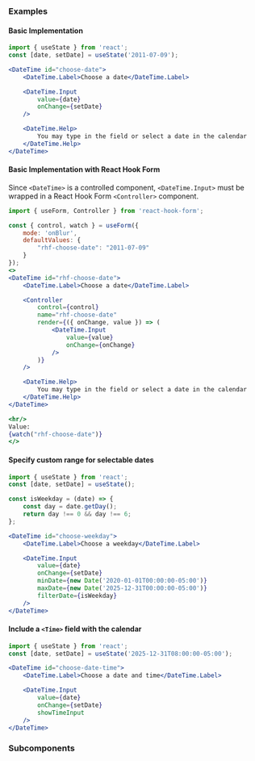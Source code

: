 ### Examples

#### Basic Implementation
```jsx
import { useState } from 'react';
const [date, setDate] = useState('2011-07-09');

<DateTime id="choose-date">
    <DateTime.Label>Choose a date</DateTime.Label>

    <DateTime.Input
        value={date}
        onChange={setDate}
    />

    <DateTime.Help>
        You may type in the field or select a date in the calendar
    </DateTime.Help>
</DateTime>
```

#### Basic Implementation with React Hook Form

Since `<DateTime>` is a controlled component, `<DateTime.Input>` must be wrapped in a React Hook Form `<Controller>` component.

```jsx
import { useForm, Controller } from 'react-hook-form';

const { control, watch } = useForm({ 
    mode: 'onBlur',
    defaultValues: {
        "rhf-choose-date": "2011-07-09"
    }
});
<>
<DateTime id="rhf-choose-date">
    <DateTime.Label>Choose a date</DateTime.Label>

    <Controller
        control={control}
        name="rhf-choose-date"
        render={({ onChange, value }) => (
            <DateTime.Input
                value={value}
                onChange={onChange}
            />
        )}
    />

    <DateTime.Help>
        You may type in the field or select a date in the calendar
    </DateTime.Help>
</DateTime>

<hr/>
Value:
{watch("rhf-choose-date")}
</>
```

#### Specify custom range for selectable dates

```jsx
import { useState } from 'react';
const [date, setDate] = useState();

const isWeekday = (date) => {
    const day = date.getDay();
    return day !== 0 && day !== 6;
};

<DateTime id="choose-weekday">
    <DateTime.Label>Choose a weekday</DateTime.Label>

    <DateTime.Input
        value={date}
        onChange={setDate}
        minDate={new Date('2020-01-01T00:00:00-05:00')}
        maxDate={new Date('2025-12-31T00:00:00-05:00')}
        filterDate={isWeekday}
    />
</DateTime>
```

#### Include a `<Time>` field with the calendar
```jsx
import { useState } from 'react';
const [date, setDate] = useState('2025-12-31T08:00:00-05:00');

<DateTime id="choose-date-time">
    <DateTime.Label>Choose a date and time</DateTime.Label>

    <DateTime.Input
        value={date}
        onChange={setDate}
        showTimeInput
    />
</DateTime>
```

### Subcomponents